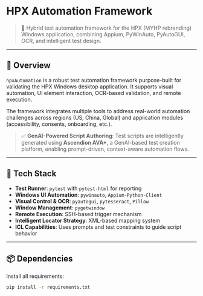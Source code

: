 # HPX Automation Framework

> 🔧 Hybrid test automation framework for the HPX (MYHP rebranding) Windows application, combining Appium, PyWinAuto, PyAutoGUI, OCR, and intelligent test design.

---

## 🚀 Overview

`hpxAutomation` is a robust test automation framework purpose-built for validating the HPX Windows desktop application. It supports visual automation, UI element interaction, OCR-based validation, and remote execution.

The framework integrates multiple tools to address real-world automation challenges across regions (US, China, Global) and application modules (accessibility, consents, onboarding, etc.).

> ✅ **GenAI-Powered Script Authoring**: Test scripts are intelligently generated using **Ascendion AVA+**, a GenAI-based test creation platform, enabling prompt-driven, context-aware automation flows.
---

## 🧰 Tech Stack

- **Test Runner**: `pytest` with `pytest-html` for reporting  
- **Windows UI Automation**: `pywinauto`, `Appium-Python-Client`  
- **Visual Control & OCR**: `pyautogui`, `pytesseract`, `Pillow`  
- **Window Management**: `pygetwindow`  
- **Remote Execution**: SSH-based trigger mechanism  
- **Intelligent Locator Strategy**: XML-based mapping system  
- **ICL Capabilities**: Uses prompts and test constraints to guide script behavior

---

## 📦 Dependencies

Install all requirements:

```bash
pip install -r requirements.txt
